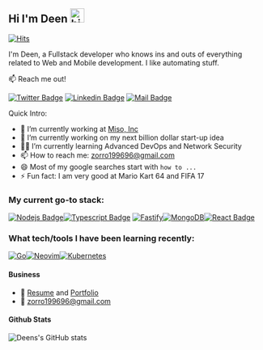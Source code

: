 ## Hi I'm Deen <img src="https://user-images.githubusercontent.com/1303154/88677602-1635ba80-d120-11ea-84d8-d263ba5fc3c0.gif" width="28px" alt="hi">

[![Hits](https://hits.seeyoufarm.com/api/count/incr/badge.svg?url=https%3A%2F%2Fgithub.com%2FdeenMuhammad%2Fhit-counter&count_bg=%2379C83D&title_bg=%23555555&icon=&icon_color=%23E7E7E7&title=hits&edge_flat=false)](https://hits.seeyoufarm.com)

I'm Deen, a Fullstack developer who knows ins and outs of everything related to Web and Mobile development. I like automating stuff.

:mailbox: Reach me out!

[![Twitter Badge](https://img.shields.io/badge/-@deen_aimhigh-1ca0f1?style=flat&labelColor=1ca0f1&logo=twitter&logoColor=white&link=https://twitter.com/Ipenywis)](https://twitter.com/deen_aimhigh) [![Linkedin Badge](https://img.shields.io/badge/-DeenMuhammad-0e76a8?style=flat&labelColor=0e76a8&logo=linkedin&logoColor=white)](https://www.linkedin.com/in/deenmuhkhammad) [![Mail Badge](https://img.shields.io/badge/-zorro199696-c0392b?style=flat&labelColor=c0392b&logo=gmail&logoColor=white)](mailto:f.zorro199696@gmail.com)


Quick Intro:

- 💼 I’m currently working at [Miso, Inc](https://miso.kr)
- 🤔 I’m currently working on my next billion dollar start-up idea
- 🧑‍🎓 I’m currently learning Advanced DevOps and Network Security
- 📫 How to reach me: zorro199696@gmail.com
- 😄 Most of my google searches start with `how to ...`
- ⚡ Fun fact: I am very good at Mario Kart 64 and FIFA 17

### My current go-to stack:

<!-- TODO: Make technologies links takes you to repositories -->
[![Nodejs Badge](https://img.shields.io/badge/-Nodejs-3C873A?style=for-the-badge&labelColor=black&logo=node.js&logoColor=3C873A)](#)[![Typescript Badge](https://img.shields.io/badge/-Typescript-007acc?style=for-the-badge&labelColor=black&logo=typescript&logoColor=007acc)](#) [![Fastify](https://img.shields.io/badge/fastify-%23000000.svg?style=for-the-badge&logo=fastify&logoColor=white)](#)[![MongoDB](https://img.shields.io/badge/MongoDB-%234ea94b.svg?style=for-the-badge&logo=mongodb&logoColor=white)](#)[![React Badge](https://img.shields.io/badge/-React-61DBFB?style=for-the-badge&labelColor=black&logo=react&logoColor=61DBFB)](#)

### What tech/tools I have been learning recently:
[![Go](https://img.shields.io/badge/go-%2300ADD8.svg?style=for-the-badge&logo=go&logoColor=white)](#)[![Neovim](https://img.shields.io/badge/NeoVim-%2357A143.svg?&style=for-the-badge&logo=neovim&logoColor=white)](#)[![Kubernetes](https://img.shields.io/badge/kubernetes-%23326ce5.svg?style=for-the-badge&logo=kubernetes&logoColor=white)](#)


#### Business
- :paperclip: [Resume](https://drive.google.com/file/d/1AxXUcc9_j8zQ9HwBBGFnwlkNjRMwDhjb/view?usp=sharing) and [Portfolio](https://drive.google.com/file/d/1bY-d9wZB7tr3IeTE3pMFw5RS1oJzVBFq/view?usp=sharing)
- :email: zorro199696@gmail.com



#### Github Stats
![Deens's GitHub stats](https://github-readme-stats.vercel.app/api?username=deenMuhammad&show_icons=true&theme=radical)
